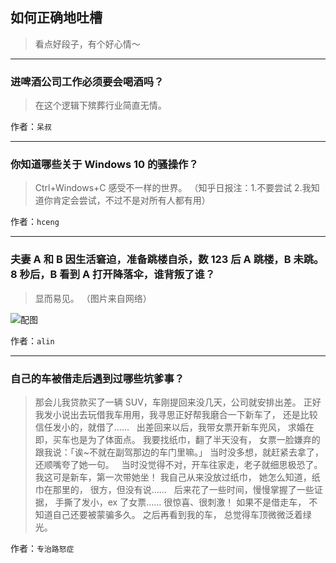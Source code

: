 ## 如何正确地吐槽

> 看点好段子，有个好心情～


 
---

### 进啤酒公司工作必须要会喝酒吗？

> 在这个逻辑下殡葬行业简直无情。


作者：`呆叔`

---

### 你知道哪些关于 Windows 10 的骚操作？

> Ctrl+Windows+C
> 感受不一样的世界。
> （知乎日报注：1.不要尝试 2.我知道你肯定会尝试，不过不是对所有人都有用）


作者：`hceng`

---

### 夫妻 A 和 B 因生活窘迫，准备跳楼自杀，数 123 后 A 跳楼，B 未跳。8 秒后，B 看到 A 打开降落伞，谁背叛了谁？

> 显而易见。
> （图片来自网络）



![配图](http://pic2.zhimg.com/70/537427b2f7d41a67d2f4c46ebedffa81_b.jpg)


作者：`alin`

---

### 自己的车被借走后遇到过哪些坑爹事？

> 那会儿我贷款买了一辆 SUV，车刚提回来没几天，公司就安排出差。
> 正好我发小说出去玩借我车用用，我寻思正好帮我磨合一下新车了，
> 还是比较信任发小的，就借了……
>  
> 出差回来以后，我带女票开新车兜风，
> 求婚在即，买车也是为了体面点。
> 我要找纸巾，翻了半天没有，
> 女票一脸嫌弃的跟我说：「诶~不就在副驾那边的车门里嘛。」
> 当时没多想，就赶紧去拿了，
> 还顺嘴夸了她一句。
>  
> 当时没觉得不对，开车往家走，老子就细思极恐了。
> 我这可是新车，第一次带她坐！
> 我自己从来没放过纸巾，
> 她怎么知道，纸巾在那里的，
> 很方，但没有说……
>  
> 后来花了一些时间，慢慢掌握了一些证据，
> 手撕了发小，ex 了女票……
> 很惊喜、很刺激！
> 如果不是借走车，
> 不知道自己还要被蒙骗多久。
> 之后再看到我的车，
> 总觉得车顶微微泛着绿光。


作者：`专治路怒症`